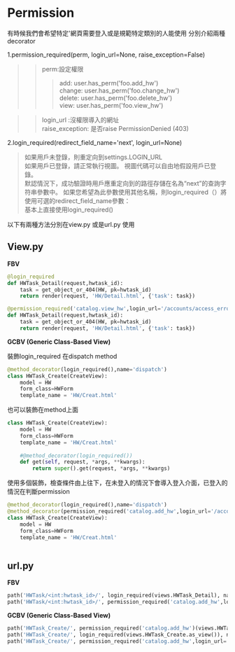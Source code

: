 # Permission

有時候我們會希望特定'網頁需要登入或是規範特定類別的人能使用
分別介紹兩種decorator

1.permission_required(perm, login_url=None, raise_exception=False) 
>> perm:設定權限 </br> 
>>>   add: user.has_perm('foo.add_hw')</br>
>>>    change: user.has_perm('foo.change_hw')</br>
>>> delete: user.has_perm('foo.delete_hw')</br>
>>>    view: user.has_perm('foo.view_hw') </br>     
  
>>  login_url :沒權限導入的網址</br>
>>  raise_exception: 是否raise PermissionDenied (403)</br>




2.login_required(redirect_field_name='next', login_url=None)</br>
>如果用戶未登錄，則重定向到settings.LOGIN_URL</br>
>如果用戶已登錄，請正常執行視圖。 視圖代碼可以自由地假設用戶已登錄。</br>
>默認情況下，成功驗證時用戶應重定向到的路徑存儲在名為“next”的查詢字符串參數中。 如果您希望為此參數使用其他名稱，則login_required（）將使用可選的redirect_field_name參數：</br>
>基本上直接使用login_required()

    
以下有兩種方法分別在view.py 或是url.py 使用 
 
 
## View.py 

**FBV**

```python
@login_required
def HWTask_Detail(request,hwtask_id): 
    task = get_object_or_404(HW, pk=hwtask_id) 
    return render(request, 'HW/Detail.html', {'task': task})

@permission_required('catalog.view_hw',login_url='/accounts/access_error/')
def HWTask_Detail(request,hwtask_id): 
    task = get_object_or_404(HW, pk=hwtask_id) 
    return render(request, 'HW/Detail.html', {'task': task})

```

**GCBV (Generic Class-Based View)**

裝飾login_required 在dispatch method

```python	
@method_decorator(login_required(),name='dispatch') 		
class HWTask_Create(CreateView):
    model = HW
    form_class=HWForm	
    template_name = 'HW/Creat.html'  
```       

也可以裝飾在method上面

```python	
class HWTask_Create(CreateView):
    model = HW
    form_class=HWForm	
    template_name = 'HW/Creat.html'  
    
    #@method_decorator(login_required()) 
    def get(self, request, *args, **kwargs): 
        return super().get(request, *args, **kwargs)
```      

使用多個裝飾，檢查條件由上往下，在未登入的情況下會導入登入介面，已登入的情況在判斷permission


```python	
@method_decorator(login_required(),name='dispatch') 	
@method_decorator(permission_required('catalog.add_hw',login_url='/accounts/access_error/'),name='dispatch')	
class HWTask_Create(CreateView):
    model = HW
    form_class=HWForm	
    template_name = 'HW/Creat.html'  
    
``` 


## url.py 

**FBV**
```python
path('HWTask/<int:hwtask_id>/', login_required(views.HWTask_Detail), name='hwtask_detail'),
path('HWTask/<int:hwtask_id>/', permission_required('catalog.add_hw',login_url='/accounts/access_error/')(views.HWTask_Detail)), name='hwtask_detail'),
``` 





**GCBV (Generic Class-Based View)**
```python
path('HWTask_Create/', permission_required('catalog.add_hw')(views.HWTask_Create.as_view())),
path('HWTask_Create/', login_required(views.HWTask_Create.as_view()), name='hwtask_create'),  	
path('HWTask_Create/', permission_required('catalog.add_hw',login_url='/accounts/access_error/')(views.HWTask_Create.as_view()), name='hwtask_create'),
``` 


















